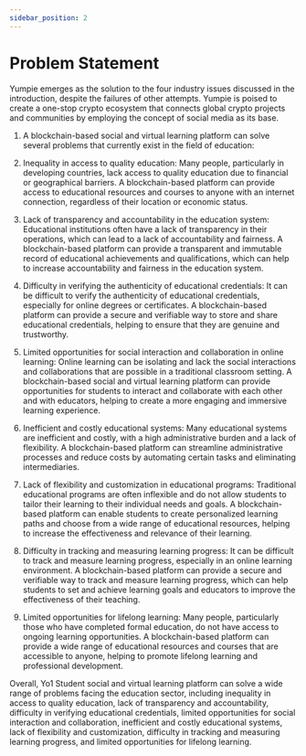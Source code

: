 ```yaml
---
sidebar_position: 2
---
```


# Problem Statement

Yumpie emerges as the solution to the four industry issues discussed in the introduction, despite the failures of other attempts. Yumpie is poised to create a one-stop crypto ecosystem that connects global crypto projects and communities by employing the concept of social media as its base.

1. A blockchain-based social and virtual learning platform can solve several problems that currently exist in the field of education:

2. Inequality in access to quality education: Many people, particularly in developing countries, lack access to quality education due to financial or geographical barriers. A blockchain-based platform can provide access to educational resources and courses to anyone with an internet connection, regardless of their location or economic status.

3. Lack of transparency and accountability in the education system: Educational institutions often have a lack of transparency in their operations, which can lead to a lack of accountability and fairness. A blockchain-based platform can provide a transparent and immutable record of educational achievements and qualifications, which can help to increase accountability and fairness in the education system.

4. Difficulty in verifying the authenticity of educational credentials: It can be difficult to verify the authenticity of educational credentials, especially for online degrees or certificates. A blockchain-based platform can provide a secure and verifiable way to store and share educational credentials, helping to ensure that they are genuine and trustworthy.

5. Limited opportunities for social interaction and collaboration in online learning: Online learning can be isolating and lack the social interactions and collaborations that are possible in a traditional classroom setting. A blockchain-based social and virtual learning platform can provide opportunities for students to interact and collaborate with each other and with educators, helping to create a more engaging and immersive learning experience.

6. Inefficient and costly educational systems: Many educational systems are inefficient and costly, with a high administrative burden and a lack of flexibility. A blockchain-based platform can streamline administrative processes and reduce costs by automating certain tasks and eliminating intermediaries.

7. Lack of flexibility and customization in educational programs: Traditional educational programs are often inflexible and do not allow students to tailor their learning to their individual needs and goals. A blockchain-based platform can enable students to create personalized learning paths and choose from a wide range of educational resources, helping to increase the effectiveness and relevance of their learning.

8. Difficulty in tracking and measuring learning progress: It can be difficult to track and measure learning progress, especially in an online learning environment. A blockchain-based platform can provide a secure and verifiable way to track and measure learning progress, which can help students to set and achieve learning goals and educators to improve the effectiveness of their teaching.

9. Limited opportunities for lifelong learning: Many people, particularly those who have completed formal education, do not have access to ongoing learning opportunities. A blockchain-based platform can provide a wide range of educational resources and courses that are accessible to anyone, helping to promote lifelong learning and professional development.

Overall, Yo1 Student social and virtual learning platform can solve a wide range of problems facing the education sector, including inequality in access to quality education, lack of transparency and accountability, difficulty in verifying educational credentials, limited opportunities for social interaction and collaboration, inefficient and costly educational systems, lack of flexibility and customization, difficulty in tracking and measuring learning progress, and limited opportunities for lifelong learning.


